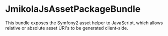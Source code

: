 # JmikolaJsAssetPackageBundle

This bundle exposes the Symfony2 asset helper to JavaScript, which allows
relative or absolute asset URI's to be generated client-side.
